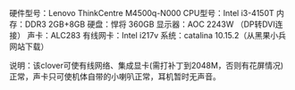 硬件型号：Lenovo ThinkCentre M4500q-N000
CPU型号：Intel i3-4150T
内存：DDR3 2GB+8GB
硬盘：悍将 360GB
显示器：AOC 2243W （DP转DVI连接）
声卡：ALC283
有线网卡：Intel i217v
系统：catalina 10.15.2（从黑果小兵网站下载）

说明：该clover可使有线网络、集成显卡(需打补丁到2048M，否则有花屏情况)正常，声卡只可使机体自带的小喇叭正常，耳机暂时无声音。
 
